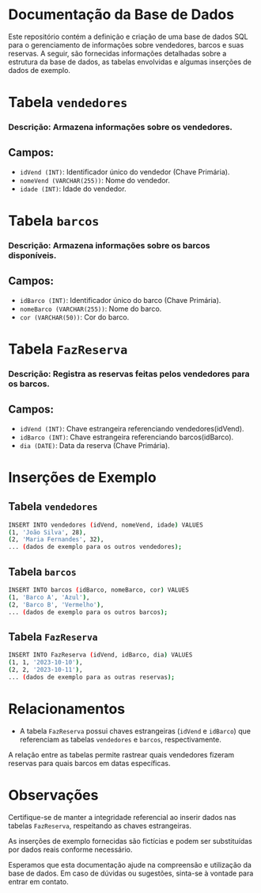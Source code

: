 # Documentação da Base de Dados
Este repositório contém a definição e criação de uma base de dados SQL para o gerenciamento de informações sobre vendedores, barcos e suas reservas. A seguir, são fornecidas informações detalhadas sobre a estrutura da base de dados, as tabelas envolvidas e algumas inserções de dados de exemplo.

# Tabela `vendedores`
### Descrição: Armazena informações sobre os vendedores.

## Campos:

- `idVend (INT)`: Identificador único do vendedor (Chave Primária).
- `nomeVend (VARCHAR(255))`: Nome do vendedor.
- `idade (INT)`: Idade do vendedor.


# Tabela `barcos`
### Descrição: Armazena informações sobre os barcos disponíveis.

## Campos:

- `idBarco (INT)`: Identificador único do barco (Chave Primária).
- `nomeBarco (VARCHAR(255))`: Nome do barco.
- `cor (VARCHAR(50))`: Cor do barco.

# Tabela `FazReserva`
### Descrição: Registra as reservas feitas pelos vendedores para os barcos.

## Campos:

- `idVend (INT)`: Chave estrangeira referenciando vendedores(idVend).
- `idBarco (INT)`: Chave estrangeira referenciando barcos(idBarco).
- `dia (DATE)`: Data da reserva (Chave Primária).

# Inserções de Exemplo
 ## Tabela `vendedores`
```bash
INSERT INTO vendedores (idVend, nomeVend, idade) VALUES
(1, 'João Silva', 28),
(2, 'Maria Fernandes', 32),
... (dados de exemplo para os outros vendedores);
````

## Tabela `barcos`
```bash
INSERT INTO barcos (idBarco, nomeBarco, cor) VALUES
(1, 'Barco A', 'Azul'),
(2, 'Barco B', 'Vermelho'),
... (dados de exemplo para os outros barcos);
```

## Tabela `FazReserva`
```bash
INSERT INTO FazReserva (idVend, idBarco, dia) VALUES
(1, 1, '2023-10-10'),
(2, 2, '2023-10-11'),
... (dados de exemplo para as outras reservas);
```

# Relacionamentos

- A tabela `FazReserva` possui chaves estrangeiras (`idVend` e `idBarco`) que referenciam as tabelas `vendedores` e `barcos`, respectivamente.

A relação entre as tabelas permite rastrear quais vendedores fizeram reservas para quais barcos em datas específicas.

# Observações

Certifique-se de manter a integridade referencial ao inserir dados nas tabelas `FazReserva`, respeitando as chaves estrangeiras.

As inserções de exemplo fornecidas são fictícias e podem ser substituídas por dados reais conforme necessário.

Esperamos que esta documentação ajude na compreensão e utilização da base de dados. Em caso de dúvidas ou sugestões, sinta-se à vontade para entrar em contato.




